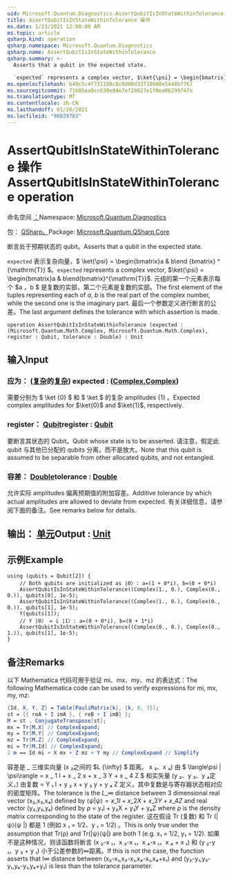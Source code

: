 ```yaml
---
uid: Microsoft.Quantum.Diagnostics.AssertQubitIsInStateWithinTolerance
title: AssertQubitIsInStateWithinTolerance 操作
ms.date: 1/23/2021 12:00:00 AM
ms.topic: article
qsharp.kind: operation
qsharp.namespace: Microsoft.Quantum.Diagnostics
qsharp.name: AssertQubitIsInStateWithinTolerance
qsharp.summary: >-
  Asserts that a qubit in the expected state.

  `expected` represents a complex vector, $\ket{\psi} = \begin{bmatrix}a & b\end{bmatrix}^{\mathrm{T}}$. The first element of the tuples representing each of $a$, $b$ is the real part of the complex number, while the second one is the imaginary part. The last argument defines the tolerance with which assertion is made.
ms.openlocfilehash: b40c5c4f731190c8c0d00d33718680e5448bf767
ms.sourcegitcommit: 71605ea9cc630e84e7ef29027e1f0ea06299747e
ms.translationtype: MT
ms.contentlocale: zh-CN
ms.lasthandoff: 01/26/2021
ms.locfileid: "98829783"
---
```

# <a name="assertqubitisinstatewithintolerance-operation"></a><span data-ttu-id="9d352-102">AssertQubitIsInStateWithinTolerance 操作</span><span class="sxs-lookup"><span data-stu-id="9d352-102">AssertQubitIsInStateWithinTolerance operation</span></span>

<span data-ttu-id="9d352-103">命名空间 [：](xref:Microsoft.Quantum.Diagnostics)</span><span class="sxs-lookup"><span data-stu-id="9d352-103">Namespace: [Microsoft.Quantum.Diagnostics](xref:Microsoft.Quantum.Diagnostics)</span></span>

<span data-ttu-id="9d352-104">包： [QSharp。](https://nuget.org/packages/Microsoft.Quantum.QSharp.Core)</span><span class="sxs-lookup"><span data-stu-id="9d352-104">Package: [Microsoft.Quantum.QSharp.Core](https://nuget.org/packages/Microsoft.Quantum.QSharp.Core)</span></span>


<span data-ttu-id="9d352-105">断言处于预期状态的 qubit。</span><span class="sxs-lookup"><span data-stu-id="9d352-105">Asserts that a qubit in the expected state.</span></span>

<span data-ttu-id="9d352-106">`expected` 表示复杂向量，$ \ket{\psi} = \begin{bmatrix}a & b\end {bmatrix} ^ {\mathrm{T}} $。</span><span class="sxs-lookup"><span data-stu-id="9d352-106">`expected` represents a complex vector, $\ket{\psi} = \begin{bmatrix}a & b\end{bmatrix}^{\mathrm{T}}$.</span></span>
<span data-ttu-id="9d352-107">元组的第一个元素表示每个 $a $，$b $ 是复数的实部，第二个元素是复数的实部。</span><span class="sxs-lookup"><span data-stu-id="9d352-107">The first element of the tuples representing each of $a$, $b$ is the real part of the complex number, while the second one is the imaginary part.</span></span>
<span data-ttu-id="9d352-108">最后一个参数定义进行断言的公差。</span><span class="sxs-lookup"><span data-stu-id="9d352-108">The last argument defines the tolerance with which assertion is made.</span></span>

```qsharp
operation AssertQubitIsInStateWithinTolerance (expected : (Microsoft.Quantum.Math.Complex, Microsoft.Quantum.Math.Complex), register : Qubit, tolerance : Double) : Unit
```


## <a name="input"></a><span data-ttu-id="9d352-109">输入</span><span class="sxs-lookup"><span data-stu-id="9d352-109">Input</span></span>

### <a name="expected--complexcomplex"></a><span data-ttu-id="9d352-110">应为： ([复杂](xref:Microsoft.Quantum.Math.Complex)的[复杂](xref:Microsoft.Quantum.Math.Complex)) </span><span class="sxs-lookup"><span data-stu-id="9d352-110">expected : ([Complex](xref:Microsoft.Quantum.Math.Complex),[Complex](xref:Microsoft.Quantum.Math.Complex))</span></span>

<span data-ttu-id="9d352-111">需要分别为 $ \ket {0} $ 和 $ \ket $ 的复杂 amplitudes {1} 。</span><span class="sxs-lookup"><span data-stu-id="9d352-111">Expected complex amplitudes for $\ket{0}$ and $\ket{1}$, respectively.</span></span>


### <a name="register--qubit"></a><span data-ttu-id="9d352-112">register： [Qubit](xref:microsoft.quantum.lang-ref.qubit)</span><span class="sxs-lookup"><span data-stu-id="9d352-112">register : [Qubit](xref:microsoft.quantum.lang-ref.qubit)</span></span>

<span data-ttu-id="9d352-113">要断言其状态的 Qubit。</span><span class="sxs-lookup"><span data-stu-id="9d352-113">Qubit whose state is to be asserted.</span></span> <span data-ttu-id="9d352-114">请注意，假定此 qubit 与其他已分配的 qubits 分离，而不是放大。</span><span class="sxs-lookup"><span data-stu-id="9d352-114">Note that this qubit is assumed to be separable from other allocated qubits, and not entangled.</span></span>


### <a name="tolerance--double"></a><span data-ttu-id="9d352-115">容差： [Double](xref:microsoft.quantum.lang-ref.double)</span><span class="sxs-lookup"><span data-stu-id="9d352-115">tolerance : [Double](xref:microsoft.quantum.lang-ref.double)</span></span>

<span data-ttu-id="9d352-116">允许实际 amplitudes 偏离预期值的附加容差。</span><span class="sxs-lookup"><span data-stu-id="9d352-116">Additive tolerance by which actual amplitudes are allowed to deviate from expected.</span></span>
<span data-ttu-id="9d352-117">有关详细信息，请参阅下面的备注。</span><span class="sxs-lookup"><span data-stu-id="9d352-117">See remarks below for details.</span></span>



## <a name="output--unit"></a><span data-ttu-id="9d352-118">输出： [单元](xref:microsoft.quantum.lang-ref.unit)</span><span class="sxs-lookup"><span data-stu-id="9d352-118">Output : [Unit](xref:microsoft.quantum.lang-ref.unit)</span></span>



## <a name="example"></a><span data-ttu-id="9d352-119">示例</span><span class="sxs-lookup"><span data-stu-id="9d352-119">Example</span></span>

```qsharp
using (qubits = Qubit[2]) {
    // Both qubits are initialized as |0〉: a=(1 + 0*i), b=(0 + 0*i)
    AssertQubitIsInStateWithinTolerance((Complex(1., 0.), Complex(0., 0.)), qubits[0], 1e-5);
    AssertQubitIsInStateWithinTolerance((Complex(1., 0.), Complex(0., 0.)), qubits[1], 1e-5);
    Y(qubits[1]);
    // Y |0〉 = i |1〉: a=(0 + 0*i), b=(0 + 1*i)
    AssertQubitIsInStateWithinTolerance((Complex(0., 0.), Complex(0., 1.)), qubits[1], 1e-5);
}
```

## <a name="remarks"></a><span data-ttu-id="9d352-120">备注</span><span class="sxs-lookup"><span data-stu-id="9d352-120">Remarks</span></span>

<span data-ttu-id="9d352-121">以下 Mathematica 代码可用于验证 mi、mx、my、mz 的表达式：</span><span class="sxs-lookup"><span data-stu-id="9d352-121">The following Mathematica code can be used to verify expressions for mi, mx, my, mz:</span></span>

```mathematica
{Id, X, Y, Z} = Table[PauliMatrix[k], {k, 0, 3}];
st = {{ reA + I imA }, { reB + I imB} };
M = st . ConjugateTranspose[st];
mx = Tr[M.X] // ComplexExpand;
my = Tr[M.Y] // ComplexExpand;
mz = Tr[M.Z] // ComplexExpand;
mi = Tr[M.Id] // ComplexExpand;
2 m == Id mi + X mx + Z mz + Y my // ComplexExpand // Simplify
```

<span data-ttu-id="9d352-122">容差是 \_ 三维实向量 (x ₂之间的 $L {\infty} $ 距离。 x ₃、x ₄) 由 $ \langle\psi | \psi\rangle = x \_ 1 I + x \_ 2 x + x \_ 3 Y + x \_ 4 Z $ 和实矢量 (y ₂、y ₃、y ₄定义，) 由复数 = Y ₁ I + y ₂ x + y ₃ y + y ₄ Z 定义，其中复数是与寄存器状态相对应的密度矩阵。</span><span class="sxs-lookup"><span data-stu-id="9d352-122">The tolerance is the $L\_{\infty}$ distance between 3 dimensional real vector (x₂,x₃,x₄) defined by $\langle\psi|\psi\rangle = x\_1 I + x\_2 X + x\_3 Y + x\_4 Z$ and real vector (y₂,y₃,y₄) defined by ρ = y₁I + y₂X + y₃Y + y₄Z where ρ is the density matrix corresponding to the state of the register.</span></span>
<span data-ttu-id="9d352-123">这在假设 Tr (复数) 和 Tr (| ψ⟩⟨ψ |) 都是 1 (例如 x ₁ = 1/2、y ₁ = 1/2) 。</span><span class="sxs-lookup"><span data-stu-id="9d352-123">This is only true under the assumption that Tr(ρ) and Tr(|ψ⟩⟨ψ|) are both 1 (e.g. x₁ = 1/2, y₁ = 1/2).</span></span>
<span data-ttu-id="9d352-124">如果不是这种情况，则该函数将断言 (x ₂-x ₁，x ₃-x ₁，x ₄-x ₁，x ₄ + x ₁) 和 (y ₂-y ₁，y ₃ + y ₁) 小于公差参数的∞距离。</span><span class="sxs-lookup"><span data-stu-id="9d352-124">If this is not the case, the function asserts that l∞ distance between (x₂-x₁,x₃-x₁,x₄-x₁,x₄+x₁) and (y₂-y₁,y₃-y₁,y₄-y₁,y₄+y₁) is less than the tolerance parameter.</span></span>